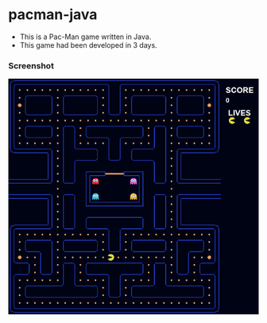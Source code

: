 # pacman-java

* This is a Pac-Man game written in Java.
* This game had been developed in 3 days.
### Screenshot
![screenshot](screenshot.png "A screenshot of the game")
